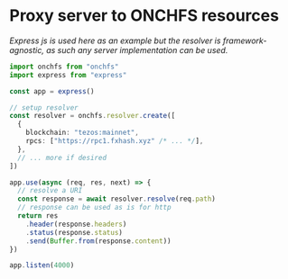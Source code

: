 # Proxy server to ONCHFS resources

_Express js is used here as an example but the resolver is framework-agnostic, as such any server implementation can be used._

```ts
import onchfs from "onchfs"
import express from "express"

const app = express()

// setup resolver
const resolver = onchfs.resolver.create([
  {
    blockchain: "tezos:mainnet",
    rpcs: ["https://rpc1.fxhash.xyz" /* ... */],
  },
  // ... more if desired
])

app.use(async (req, res, next) => {
  // resolve a URI
  const response = await resolver.resolve(req.path)
  // response can be used as is for http
  return res
    .header(response.headers)
    .status(response.status)
    .send(Buffer.from(response.content))
})

app.listen(4000)
```
